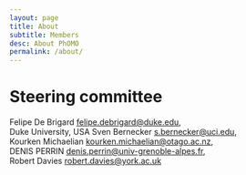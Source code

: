 ```yaml
---
layout: page
title: About
subtitle: Members
desc: About PhOMO
permalink: /about/
---
```


<h1>Steering committee</h1>

Felipe De Brigard <felipe.debrigard@duke.edu>,<br />
Duke University, USA
Sven Bernecker <s.bernecker@uci.edu>,<br />
Kourken Michaelian <kourken.michaelian@otago.ac.nz>,<br />
DENIS PERRIN <denis.perrin@univ-grenoble-alpes.fr>,<br />
Robert Davies <robert.davies@york.ac.uk><br />
